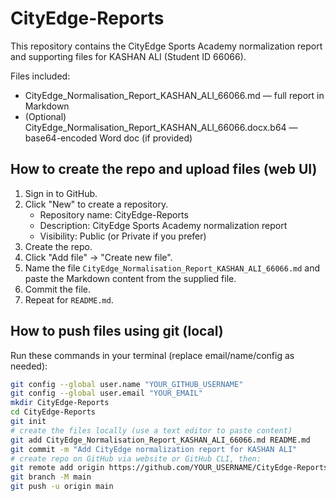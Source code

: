 # CityEdge-Reports

This repository contains the CityEdge Sports Academy normalization report and supporting files for KASHAN ALI (Student ID 66066).

Files included:
- CityEdge_Normalisation_Report_KASHAN_ALI_66066.md — full report in Markdown
- (Optional) CityEdge_Normalisation_Report_KASHAN_ALI_66066.docx.b64 — base64-encoded Word doc (if provided)

## How to create the repo and upload files (web UI)

1. Sign in to GitHub.
2. Click "New" to create a repository.
   - Repository name: CityEdge-Reports
   - Description: CityEdge Sports Academy normalization report
   - Visibility: Public (or Private if you prefer)
3. Create the repo.
4. Click "Add file" → "Create new file".
5. Name the file `CityEdge_Normalisation_Report_KASHAN_ALI_66066.md` and paste the Markdown content from the supplied file.
6. Commit the file.
7. Repeat for `README.md`.

## How to push files using git (local)

Run these commands in your terminal (replace email/name/config as needed):

```bash
git config --global user.name "YOUR_GITHUB_USERNAME"
git config --global user.email "YOUR_EMAIL"
mkdir CityEdge-Reports
cd CityEdge-Reports
git init
# create the files locally (use a text editor to paste content)
git add CityEdge_Normalisation_Report_KASHAN_ALI_66066.md README.md
git commit -m "Add CityEdge normalization report for KASHAN ALI"
# create repo on GitHub via website or GitHub CLI, then:
git remote add origin https://github.com/YOUR_USERNAME/CityEdge-Reports.git
git branch -M main
git push -u origin main
